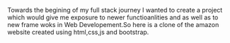 Towards the begining of my full stack journey I wanted to create a project which would give me exposure to newer functioanlities and as well as to new frame woks in Web Developement.So here is a clone of the amazon website created using html,css,js and bootstrap.
